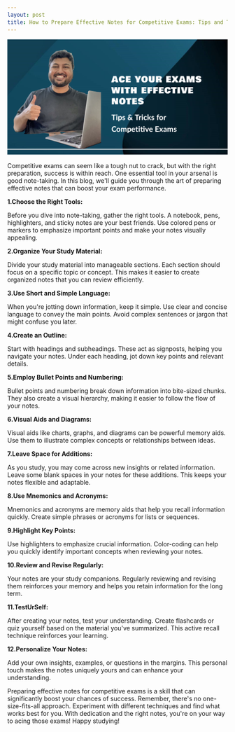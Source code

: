 ```yaml
---
layout: post
title: How to Prepare Effective Notes for Competitive Exams: Tips and Tricks
---
```


![image](/assets/images/notes.png)

Competitive exams can seem like a tough nut to crack, but with the right preparation, success is within reach. One essential tool in your arsenal is good note-taking. In this blog, we'll guide you through the art of preparing effective notes that can boost your exam performance.

**1.Choose the Right Tools:**

Before you dive into note-taking, gather the right tools. A notebook, pens, highlighters, and sticky notes are your best friends. Use colored pens or markers to emphasize important points and make your notes visually appealing.

**2.Organize Your Study Material:**

Divide your study material into manageable sections. Each section should focus on a specific topic or concept. This makes it easier to create organized notes that you can review efficiently.

**3.Use Short and Simple Language:**

When you're jotting down information, keep it simple. Use clear and concise language to convey the main points. Avoid complex sentences or jargon that might confuse you later.

**4.Create an Outline:**

Start with headings and subheadings. These act as signposts, helping you navigate your notes. Under each heading, jot down key points and relevant details.

**5.Employ Bullet Points and Numbering:**

Bullet points and numbering break down information into bite-sized chunks. They also create a visual hierarchy, making it easier to follow the flow of your notes.

**6.Visual Aids and Diagrams:**

Visual aids like charts, graphs, and diagrams can be powerful memory aids. Use them to illustrate complex concepts or relationships between ideas.

**7.Leave Space for Additions:**

As you study, you may come across new insights or related information. Leave some blank spaces in your notes for these additions. This keeps your notes flexible and adaptable.

**8.Use Mnemonics and Acronyms:**

Mnemonics and acronyms are memory aids that help you recall information quickly. Create simple phrases or acronyms for lists or sequences.

**9.Highlight Key Points:**

Use highlighters to emphasize crucial information. Color-coding can help you quickly identify important concepts when reviewing your notes.

**10.Review and Revise Regularly:**

Your notes are your study companions. Regularly reviewing and revising them reinforces your memory and helps you retain information for the long term.

**11.TestUrSelf:**

After creating your notes, test your understanding. Create flashcards or quiz yourself based on the material you've summarized. This active recall technique reinforces your learning.

**12.Personalize Your Notes:**

Add your own insights, examples, or questions in the margins. This personal touch makes the notes uniquely yours and can enhance your understanding.

Preparing effective notes for competitive exams is a skill that can significantly boost your chances of success. Remember, there's no one-size-fits-all approach. Experiment with different techniques and find what works best for you. With dedication and the right notes, you're on your way to acing those exams! Happy studying!
